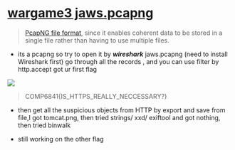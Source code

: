 # [wargame3 jaws.pcapng](https://github.com/li-li-ge/ctf_writeups/blob/main/code/forensics_wargames/war3_networks/jaws.pcapng)
>[PcapNG file format](https://pcapng.com/), since it enables coherent data to be stored in a single file rather than having to use multiple files.

* its a pcapng so try to open it by ***wireshark*** jaws.pcapng (need to install Wireshark first)
go through all the records , and you can use filter by http.accept got ur first flag

![](https://github.com/ace-lii/ctf_writeups/blob/main/img/jaw.png?raw=true)

> COMP6841{IS_HTTPS_REALLY_NECCESSARY?}



* then get all the suspicious objects from HTTP by export and save from file,I got tomcat.png, then tried strings/ xxd/ exiftool and got nothing, then tried binwalk

* still working on the other flag